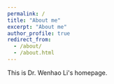 ```yaml
---
permalink: /
title: "About me"
excerpt: "About me"
author_profile: true
redirect_from: 
  - /about/
  - /about.html
---
```

This is Dr. Wenhao Li's homepage.
